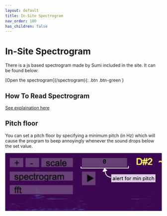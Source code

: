 ```yaml
---
layout: default
title: In-Site Spectrogram
nav_order: 100
has_children: false
---
```

# In-Site Spectrogram
There is a js based spectrogram made by Sumi included in the site. It can be found below:

<span class="fs-8">
[Open the spectrogram](/spectrogram){: .btn .btn-green }
</span>

## How To Read Spectrogram
[See explaination here](https://sumianvoice.github.io/wiki/pages/other-resources/spectrograms.html)

## Pitch floor

You can set a pitch floor by specifying a minimum pitch (in Hz) which will cause the program to beep annoyingly whenever the sound drops below the set value. 

![Pitch Floor Setting](/img/pitch_floor.png)
